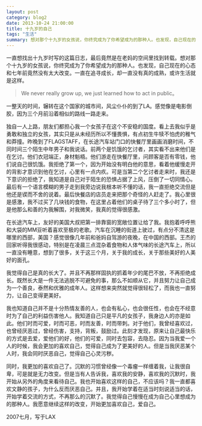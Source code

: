 ```yaml
---
layout: post
category: blog2
date: 2013-10-24 21:00:00
title: 十九岁的自己
tags: "生活"
summary: 想对那个十九岁的女孩说，你终究成为了你希望成为的那种人。也发现，自己现在的心态和七年前竟然没有太大改变。一直在追寻成长，却一直没有真的成熟，或许生活就是这样。
---
```


一直想找出十九岁时写的这篇日志，最后竟然是在老妈的空间里找到转载。想对那个十九岁的女孩说，你终究成为了你希望成为的那种人。也发现，自己现在的心态和七年前竟然没有太大改变。一直在追寻成长，却一直没有真的成熟，或许生活就是这样。

>We never really grow up, we just learned how to act in public。

一整天的时间，辗转在这个国家的城市间，风尘仆仆的到了LA。感觉像是电影倒胶，因为三个月前沿着相似的路线一路走来。 

独自一人上路，朋友们都担心我一个女孩子在这个不安稳的国度。看上去我似乎是勇敢和独立的女孩，其实只是从未经历所以不懂畏惧，有点初生牛犊不怕虎的稚气和莽撞。昨晚到了FLAGSTAFF，在长途汽车站门口的快餐厅里画画消磨时间，不同时间三个陌生中年男子和我说话。前两个是饥饿的乞讨者，其实看不出来他们是在乞讨。他们衣冠端正，身材魁梧。他们游走在快餐厅里，问顾客是否有零钱，他们说自己很饥饿。我拒绝了第一个，因为开始没有明白他的意思，看着他缓慢走开的背影才意识到他在乞讨，心里有一点内疚。可是当第二个乞讨者走来时，我还是下意识的拒绝了，我知道是自己对于陌生的恐惧占据了上风，压倒了一切同情心。最后有一个语言模糊的男子走到我旁边说我根本听不懂的话，我一直拒绝交流但是他还是锲而不舍的说着。最后快餐店的店员走来把那个奇怪的人赶走了。我心里很是感激，我不过买了几块钱的食物，在这里占着他们的桌子待了三个多小时了，但是他那么和善的为我解围，对我微笑，我真的觉得很感激。 

在长途汽车上，友好的美国大叔把第一排靠窗的宽敞位置让给了我。我抱着呼呼熊和大袋的MM豆听着喜欢至极的老歌。汽车在沉睡的街道上驶过，有点分不清这是哪里的西部，美国？感觉很像几年前和爸妈自驾游的夜晚，在中国的西部。王杰的回家听得我很感动，特别是在凌晨三点混杂着食物和人体气味的长途汽车上，所以一直没有睡意，想到了很多，关于这三个月，关于我的成长，关于那些美好的人美好的面孔。 


我觉得自己是真的长大了。并且不再那样固执的抓着年少的尾巴不放，不再拒绝成长。既然长大是一件无法逃脱不可避免的事，那么不如顺从它，并且努力让自己成为一个善良，泰然和优雅的成年人。这样想来突然就觉得很轻松了，而我也一直努力，让自己变得更美好。 


我也知道自己并不是十分热情友善的人，也会有私心，也会很任性，也会在不经意时为了自己的利益伤害他人。我知道自己只是平凡的女孩子，我身边人的亦是如此。他们时而可爱，时而可恶，时而友善，时而带刺。对于他们，我曾经喜欢过，也曾经厌恶过，曾经伤害，支持，背叛，鼓励过。此刻才发现，原来让自己最快乐的方式是去爱，爱他们的好，他们的可爱，同时去包容，去隐忍。因为当我爱一个人的时候，我会更加的喜欢自己，觉得自己成为了更美好的人。但是当我厌恶某个人时，我会同时厌恶自己，觉得自己心灵污秽。 


同时，我更加的喜欢自己了。沉默的习惯曾经像一个毒瘤一样缠着我，让我很自卑，可是就是无力改变。但是当有人告诉我，喜欢我的安静，喜欢我的沉默时，我开始从另外的角度来看待自己。我也开始喜欢这样的自己，不应该吗？我一直都喜欢文静的孩子，为什么反而厌恶自己。并且，我开始学着在适当时刻说适当的话，开始学着交流的方式，不再那么的沉默了。我觉得自己慢慢在成为自己心里想成为的那种人。我愿意继续这样的改变，开始更加喜欢自己，爱自己。

2007七月，写于LAX